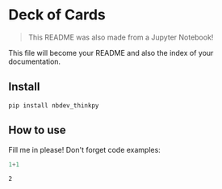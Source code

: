 # Deck of Cards
> This README was also made from a Jupyter Notebook!


This file will become your README and also the index of your documentation.

## Install

`pip install nbdev_thinkpy`

## How to use

Fill me in please! Don't forget code examples:

```python
1+1
```




    2


